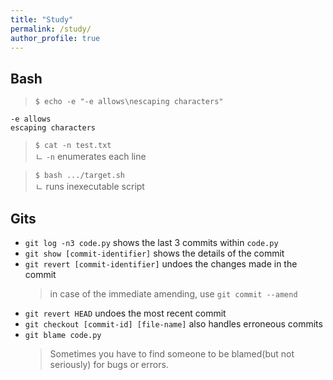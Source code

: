 ```yaml
---
title: "Study"
permalink: /study/
author_profile: true
---
```


<style>
    code p>code {
        font-size: .75rem;
    }
</style>

## Bash

> `$ echo -e "-e allows\nescaping characters"`

```
-e allows
escaping characters
```

> `$ cat -n test.txt`\
ㄴ `-n`  enumerates each line

> `$ bash .../target.sh`\
ㄴ runs inexecutable script

## Gits

* `git log -n3 code.py` shows the last 3 commits within `code.py`
* `git show [commit-identifier]` shows the details of the commit
* `git revert [commit-identifier]` undoes the changes made in the commit
    > in case of the immediate amending, use `git commit --amend`
* `git revert HEAD` undoes the most recent commit
* `git checkout [commit-id] [file-name]` also handles erroneous commits
* `git blame code.py`
    > Sometimes you have to find someone to be blamed(but not seriously) for bugs or errors.